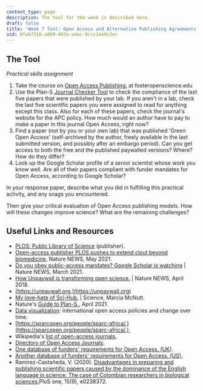 ```yaml
---
content_type: page
description: The tool for the week is described here.
draft: false
title: 'Week 7 Tool: Open Access and Alternative Publishing Agreements'
uid: 6feb7316-a869-4b3a-a4ec-9ccc1ee0c2ec
---
```

## The Tool

*Practical skills assignment*

1. Take the course on [Open Access Publishing.](https://www.fosteropenscience.eu/node/2331) at fosteropenscience.edu
2. Use the Plan-S [Journal Checker Tool](https://journalcheckertool.org) to check the compliance of the last five papers that were published by your lab. If you aren't in a lab, check the last five scientific papers you were assigned to read for anything except this class. Also for each of these papers, check the journal's website for the APC policy. How much would an author have to pay to make a paper in this journal Open Access, right now?
3. Find a paper (not by you or your own lab) that was published 'Green Open Access' (self-archived by the author, freely available in the last submitted version, and possibly after an embargo period). Can you get access to both the free and the published paywalled versions? Where? How do they differ?
4. Look up the Google Scholar profile of a senior scientist whose work you know well. Are all of their papers compliant with funder mandates for Open Access, according to Google Scholar?

In your response paper, describe what you did in fulfilling this practical activity, and any snags you encountered. 

Then give your critical evaluation of Open Access publishing models. How will these changes improve science? What are the remaining challenges?

## Useful Links and Resources

- [PLOS: Public Library of Science](https://plos.org/about/) (publisher).
- [Open-access publisher PLOS pushes to extend clout beyond biomedicine](https://www.nature.com/articles/d41586-020-01907-3), Nature NEWS, May 2021.
- [Do you obey public-access mandates? Google Scholar is watching](https://www.nature.com/articles/d41586-021-00873-8) | Nature NEWS, March 2021.
- [How Unpaywall is transforming open science.](https://www.nature.com/articles/d41586-018-05968-3) | Nature NEWS, April 2018.
- [https://unpaywall.org.](https://unpaywall.org)
- [My love-hate of Sci-Hub.](https://www.science.org/doi/full/10.1126/science.aaf9419) | Science, Marcia McNutt.
- Nature's [Guide to Plan-S.](https://www.nature.com/articles/d41586-021-00883-6), April 2021.
- [Data visualization](http://roarmap.eprints.org/dataviz.html): international open access policies and change over time.
- [https://sparcopen.org/people/sparc-africa/.](https://sparcopen.org/people/sparc-africa/.) 
- Wikipedia's [list of open-access journals.](https://en.wikipedia.org/wiki/List_of_open-access_journals)
- [Directory of Open Access Journals](https://www.doaj.org). 
- [One database of funders' requirements for Open Access. (UK)](https://v2.sherpa.ac.uk/juliet/).
- [Another database of funders' requirements for Open Access. (US).](http://researchsharing.sparcopen.org/articles)
- Ramírez-Castañeda, V. (2020). [Disadvantages in preparing and publishing scientific papers caused by the dominance of the English language in science: The case of Colombian researchers in biological sciences.](https://journals.plos.org/plosone/article?id=10.1371/journal.pone.0238372)PloS one, 15(9), e0238372.